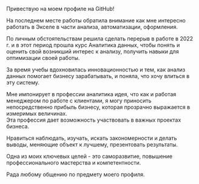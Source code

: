 Привествую на моем профиле на GitHub!

На последнем месте работы обратила внимание как мне интересно работать в Экселе в части анализа, автоматизации, оформления.   

По личным обстоятельствам решила сделать перерыв в работе в 2022 г. и в этот период прошла курс Аналитика данных, чтобы понять и оценить свой возникший интерес к анализу, получить навыки для оптимизации своей работы.

За время учебы вдохновилась инновационностью и тем, как анализ данных помогает бизнесу зарабатывать, и поняла, что хочу влиться в эту систему.   

Мне импонирует в профессии аналитика идея, что как и работая менеджером по работе с клиентами, я могу приносить непосредственно прибыль бизнесу, которая прозрачно выражается в измеримых величинах.   
Эта профессия дает возможность участвовать в важных проектах бизнеса. 

Нравиться наблюдать, изучать, искать закономерности и делать выводы, меняющие объект к лучшему, презентовать результаты.

Одна из моих ключевых целей - это саморазвитие, повышение профессионального мастерства и компетентности. 

Рада любому общению по предмету моего профиля. 

